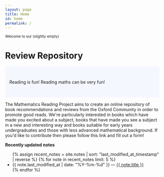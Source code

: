 ```yaml
---
layout: page
title: Home
id: home
permalink: /
---
```


 <small> Welcome to our (slighlty empty) </small>  <h1> __Review Repository__ </h1>

<p style="padding: 3em 1em; background: #f5f7ff; border-radius: 4px;">
  Reading is fun! Reading maths can be very fun!

  The Mathematics Reading Project aims to create an online repository of book recommendations and reviews from the Oxford Community in order to promote good reads. We're particularly interested in books which have made you excited about a subject, books that have made you see a subject in a new and interesting way and books suitable for early years undergraduates and those with less advanced mathematical background. If you'd like to contribute then please follow this link and fill out a form! 
</p>




<strong>Recently updated notes</strong>

<ul>
  {% assign recent_notes = site.notes | sort: "last_modified_at_timestamp" | reverse %}
  {% for note in recent_notes limit: 5 %}
    <li>
      {{ note.last_modified_at | date: "%Y-%m-%d" }} — <a class="internal-link" href="{{ site.baseurl }}{{ note.url }}">{{ note.title }}</a>
    </li>
  {% endfor %}
</ul>

<style>
  .wrapper {
    max-width: 46em;
  }
</style>
